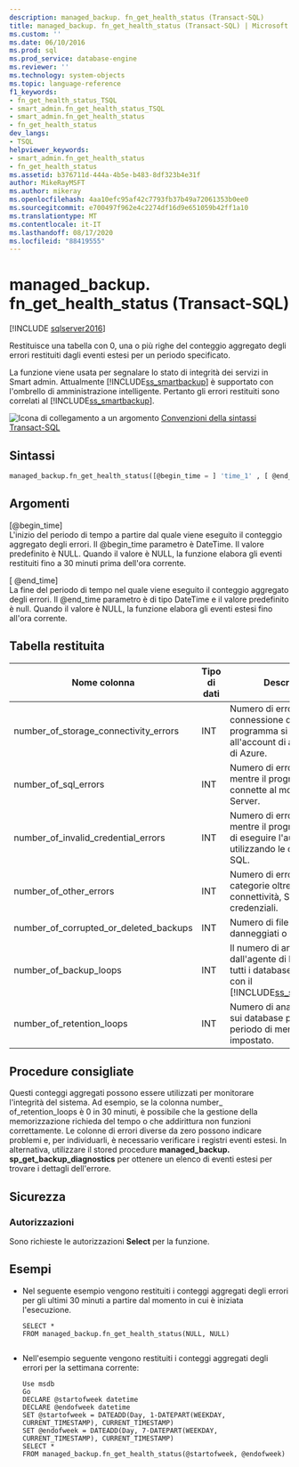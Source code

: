 ```yaml
---
description: managed_backup. fn_get_health_status (Transact-SQL)
title: managed_backup. fn_get_health_status (Transact-SQL) | Microsoft Docs
ms.custom: ''
ms.date: 06/10/2016
ms.prod: sql
ms.prod_service: database-engine
ms.reviewer: ''
ms.technology: system-objects
ms.topic: language-reference
f1_keywords:
- fn_get_health_status_TSQL
- smart_admin.fn_get_health_status_TSQL
- smart_admin.fn_get_health_status
- fn_get_health_status
dev_langs:
- TSQL
helpviewer_keywords:
- smart_admin.fn_get_health_status
- fn_get_health_status
ms.assetid: b376711d-444a-4b5e-b483-8df323b4e31f
author: MikeRayMSFT
ms.author: mikeray
ms.openlocfilehash: 4aa10efc95af42c7793fb37b49a72061353b0ee0
ms.sourcegitcommit: e700497f962e4c2274df16d9e651059b42ff1a10
ms.translationtype: MT
ms.contentlocale: it-IT
ms.lasthandoff: 08/17/2020
ms.locfileid: "88419555"
---
```

# <a name="managed_backupfn_get_health_status-transact-sql"></a>managed_backup. fn_get_health_status (Transact-SQL)
[!INCLUDE [sqlserver2016](../../includes/applies-to-version/sqlserver2016.md)]

  Restituisce una tabella con 0, una o più righe del conteggio aggregato degli errori restituiti dagli eventi estesi per un periodo specificato.  
  
 La funzione viene usata per segnalare lo stato di integrità dei servizi in Smart admin.  Attualmente [!INCLUDE[ss_smartbackup](../../includes/ss-smartbackup-md.md)] è supportato con l'ombrello di amministrazione intelligente. Pertanto gli errori restituiti sono correlati al [!INCLUDE[ss_smartbackup](../../includes/ss-smartbackup-md.md)].  
  
 
 ![Icona di collegamento a un argomento](../../database-engine/configure-windows/media/topic-link.gif "Icona di collegamento a un argomento") [Convenzioni della sintassi Transact-SQL](../../t-sql/language-elements/transact-sql-syntax-conventions-transact-sql.md)  
  
## <a name="syntax"></a>Sintassi  
  
```sql  
managed_backup.fn_get_health_status([@begin_time = ] 'time_1' , [ @end_time = ] 'time_2')  
```  
  
##  <a name="arguments"></a><a name="Arguments"></a> Argomenti  
 [@begin_time]  
 L'inizio del periodo di tempo a partire dal quale viene eseguito il conteggio aggregato degli errori.  Il @begin_time parametro è DateTime. Il valore predefinito è NULL. Quando il valore è NULL, la funzione elabora gli eventi restituiti fino a 30 minuti prima dell'ora corrente.  
  
 [ @end_time]  
 La fine del periodo di tempo nel quale viene eseguito il conteggio aggregato degli errori. Il @end_time  parametro è di tipo DateTime e il valore predefinito è null. Quando il valore è NULL, la funzione elabora gli eventi estesi fino all'ora corrente.  
  
## <a name="table-returned"></a>Tabella restituita  
  
|Nome colonna|Tipo di dati|Descrizione|  
|-----------------|---------------|-----------------|  
|number_of_storage_connectivity_errors|INT|Numero di errori di connessione quando il programma si connette all'account di archiviazione di Azure.|  
|number_of_sql_errors|INT|Numero di errori restituiti mentre il programma si connette al motore di SQL Server.|  
|number_of_invalid_credential_errors|INT|Numero di errori restituiti mentre il programma tenta di eseguire l'autenticazione utilizzando le credenziali SQL.|  
|number_of_other_errors|INT|Numero di errori di altre categorie oltre la connettività, SQL o le credenziali.|  
|number_of_corrupted_or_deleted_backups|INT|Numero di file di backup danneggiati o eliminati.|  
|number_of_backup_loops|INT|Il numero di analisi eseguite dall'agente di backup su tutti i database configurati con il [!INCLUDE[ss_smartbackup](../../includes/ss-smartbackup-md.md)].|  
|number_of_retention_loops|INT|Numero di analisi eseguite sui database per valutare il periodo di memorizzazione impostato.|  
  
## <a name="best-practices"></a>Procedure consigliate  
 Questi conteggi aggregati possono essere utilizzati per monitorare l'integrità del sistema. Ad esempio, se la colonna number_ of_retention_loops è 0 in 30 minuti, è possibile che la gestione della memorizzazione richieda del tempo o che addirittura non funzioni correttamente. Le colonne di errori diverse da zero possono indicare problemi e, per individuarli, è necessario verificare i registri eventi estesi. In alternativa, utilizzare il stored procedure **managed_backup. sp_get_backup_diagnostics** per ottenere un elenco di eventi estesi per trovare i dettagli dell'errore.  
  
## <a name="security"></a>Sicurezza  
  
### <a name="permissions"></a>Autorizzazioni  
 Sono richieste le autorizzazioni **Select** per la funzione.  
  
## <a name="examples"></a>Esempi  
  
-   Nel seguente esempio vengono restituiti i conteggi aggregati degli errori per gli ultimi 30 minuti a partire dal momento in cui è iniziata l'esecuzione.  
  
    ```  
    SELECT *  
    FROM managed_backup.fn_get_health_status(NULL, NULL)  
  
    ```  
  
-   Nell'esempio seguente vengono restituiti i conteggi aggregati degli errori per la settimana corrente:  
  
    ```  
    Use msdb  
    Go  
    DECLARE @startofweek datetime  
    DECLARE @endofweek datetime  
    SET @startofweek = DATEADD(Day, 1-DATEPART(WEEKDAY, CURRENT_TIMESTAMP), CURRENT_TIMESTAMP)   
    SET @endofweek = DATEADD(Day, 7-DATEPART(WEEKDAY, CURRENT_TIMESTAMP), CURRENT_TIMESTAMP)  
    SELECT *  
    FROM managed_backup.fn_get_health_status(@startofweek, @endofweek)  
  
    ```  
  
  
